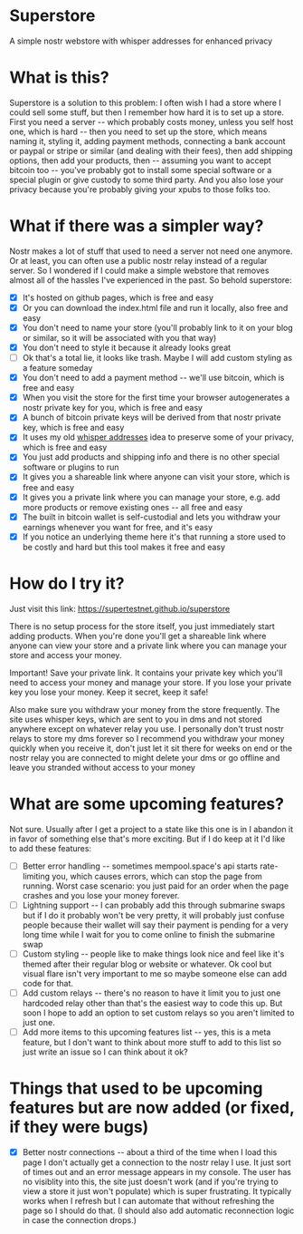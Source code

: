 # Superstore
A simple nostr webstore with whisper addresses for enhanced privacy

# What is this?

Superstore is a solution to this problem: I often wish I had a store where I could sell some stuff, but then I remember how hard it is to set up a store. First you need a server -- which probably costs money, unless you self host one, which is hard -- then you need to set up the store, which means naming it, styling it, adding payment methods, connecting a bank account or paypal or stripe or similar (and dealing with their fees), then add shipping options, then add your products, then -- assuming you want to accept bitcoin too -- you've probably got to install some special software or a special plugin or give custody to some third party. And you also lose your privacy because you're probably giving your xpubs to those folks too.

# What if there was a simpler way?

Nostr makes a lot of stuff that used to need a server not need one anymore. Or at least, you can often use a public nostr relay instead of a regular server. So I wondered if I could make a simple webstore that removes almost all of the hassles I've experienced in the past. So behold superstore:

- [x] It's hosted on github pages, which is free and easy
- [x] Or you can download the index.html file and run it locally, also free and easy
- [x] You don't need to name your store (you'll probably link to it on your blog or similar, so it will be associated with you that way)
- [x] You don't need to style it because it already looks great
- [ ] Ok that's a total lie, it looks like trash. Maybe I will add custom styling as a feature someday
- [x] You don't need to add a payment method -- we'll use bitcoin, which is free and easy
- [x] When you visit the store for the first time your browser autogenerates a nostr private key for you, which is free and easy
- [x] A bunch of bitcoin private keys will be derived from that nostr private key, which is free and easy
- [x] It uses my old [whisper addresses](https://github.com/supertestnet/whisper-addresses/) idea to preserve some of your privacy, which is free and easy
- [x] You just add products and shipping info and there is no other special software or plugins to run
- [x] It gives you a shareable link where anyone can visit your store, which is free and easy
- [x] It gives you a private link where you can manage your store, e.g. add more products or remove existing ones -- all free and easy
- [x] The built in bitcoin wallet is self-custodial and lets you withdraw your earnings whenever you want for free, and it's easy
- [x] If you notice an underlying theme here it's that running a store used to be costly and hard but this tool makes it free and easy

# How do I try it?

Just visit this link: https://supertestnet.github.io/superstore

There is no setup process for the store itself, you just immediately start adding products. When you're done you'll get a shareable link where anyone can view your store and a private link where you can manage your store and access your money.

Important! Save your private link. It contains your private key which you'll need to access your money and manage your store. If you lose your private key you lose your money. Keep it secret, keep it safe!

Also make sure you withdraw your money from the store frequently. The site uses whisper keys, which are sent to you in dms and not stored anywhere except on whatever relay you use. I personally don't trust nostr relays to store my dms forever so I recommend you withdraw your money quickly when you receive it, don't just let it sit there for weeks on end or the nostr relay you are connected to might delete your dms or go offline and leave you stranded without access to your money

# What are some upcoming features?

Not sure. Usually after I get a project to a state like this one is in I abandon it in favor of something else that's more exciting. But if I do keep at it I'd like to add these features:

- [ ] Better error handling -- sometimes mempool.space's api starts rate-limiting you, which causes errors, which can stop the page from running. Worst case scenario: you just paid for an order when the page crashes and you lose your money forever.
- [ ] Lightning support -- I can probably add this through submarine swaps but if I do it probably won't be very pretty, it will probably just confuse people because their wallet will say their payment is pending for a very long time while I wait for you to come online to finish the submarine swap
- [ ] Custom styling -- people like to make things look nice and feel like it's themed after their regular blog or website or whatever. Ok cool but visual flare isn't very important to me so maybe someone else can add code for that.
- [ ] Add custom relays -- there's no reason to have it limit you to just one hardcoded relay other than that's the easiest way to code this up. But soon I hope to add an option to set custom relays so you aren't limited to just one.
- [ ] Add more items to this upcoming features list -- yes, this is a meta feature, but I don't want to think about more stuff to add to this list so just write an issue so I can think about it ok?

# Things that used to be upcoming features but are now added (or fixed, if they were bugs)

- [x] Better nostr connections -- about a third of the time when I load this page I don't actually get a connection to the nostr relay I use. It just sort of times out and an error message appears in my console. The user has no visiblity into this, the site just doesn't work (and if you're trying to view a store it just won't populate) which is super frustrating. It typically works when I refresh but I can automate that without refreshing the page so I should do that. (I should also add automatic reconnection logic in case the connection drops.)

